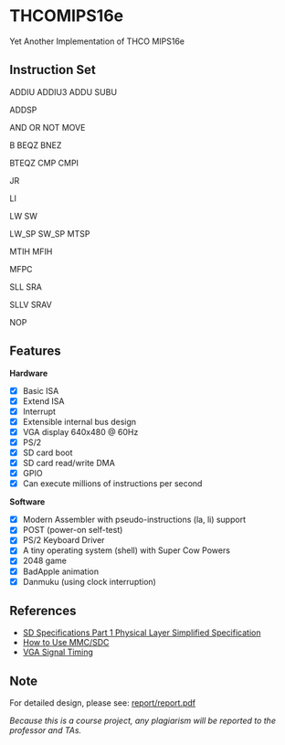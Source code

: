 # THCOMIPS16e
Yet Another Implementation of THCO MIPS16e

## Instruction Set

ADDIU ADDIU3 ADDU SUBU

ADDSP

AND OR NOT MOVE

B BEQZ BNEZ

BTEQZ CMP CMPI

JR

LI

LW SW

LW_SP SW_SP MTSP

MTIH MFIH

MFPC

SLL SRA

SLLV SRAV

NOP

## Features

**Hardware**

* [x] Basic ISA
* [x] Extend ISA
* [x] Interrupt
* [x] Extensible internal bus design
* [x] VGA display 640x480 @ 60Hz
* [x] PS/2
* [x] SD card boot
* [x] SD card read/write DMA
* [x] GPIO
* [x] Can execute millions of instructions per second

**Software**

* [x] Modern Assembler with pseudo-instructions (la, li) support
* [x] POST (power-on self-test)
* [x] PS/2 Keyboard Driver
* [x] A tiny operating system (shell) with Super Cow Powers
* [x] 2048 game
* [x] BadApple animation
* [x] Danmuku (using clock interruption)

## References

* [SD Specifications Part 1 Physical Layer Simplified Specification](https://www.sdcard.org/downloads/pls/)
* [How to Use MMC/SDC](http://elm-chan.org/docs/mmc/mmc_e.html)
* [VGA Signal Timing](http://tinyvga.com/vga-timing)

## Note

For detailed design, please see: [report/report.pdf](report/report.pdf)

*Because this is a course project, any plagiarism will be reported to the professor and TAs.*
